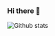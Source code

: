 ### Hi there 👋


![Github stats](https://github-readme-stats.vercel.app/api?username=rahulgowda00&count_private=true&show_icons=true&theme=radical)
<!--
**rahulgowda00/rahulgowda00** is a ✨ _special_ ✨ repository because its `README.md` (this file) appears on your GitHub profile.

Here are some ideas to get you started:

- 🔭 I’m currently working on ...
- 🌱 I’m currently learning ...
- 👯 I’m looking to collaborate on ...
- 🤔 I’m looking for help with ...
- 💬 Ask me about ...
- 📫 How to reach me: ...
- 😄 Pronouns: ...
- ⚡ Fun fact: ...
-->
